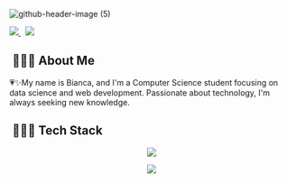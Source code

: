 ![github-header-image (5)](https://github.com/user-attachments/assets/7fcb7223-5fd0-43f0-92e1-570754a76c5b)

<p>
  <a href="https://www.linkedin.com/in/bianca-cancian-4a60b61a3/">
    <img src="https://img.shields.io/badge/-Bianca%20Cancian-0077B5?style=flat-square&logo=Linkedin&logoColor=white"/>
  </a>  
  &nbsp;
  <a href="mailto:contatobiancacancian@gmail.com">
    <img src="https://img.shields.io/badge/-contatobiancacancian@gmail.com-D14836?style=flat-square&logo=Gmail&logoColor=white"/>
  </a>
</p>



<h2>&nbsp;👩🏽‍🦱 About Me </h2>
<p>💗✨My name is Bianca, and I'm a Computer Science student focusing on data science and web development. Passionate about technology, I'm always seeking new knowledge.</p>

<h2> &nbsp;👩🏽‍💻 Tech Stack</h2>
<p align="center">
  <a href="https://skillicons.dev">
    <img src="https://skillicons.dev/icons?i=html,css,sass,typescript,js,react,vite,vue" />
  </a>
</p>
<p align="center">
  <a href="https://skillicons.dev">
    <img src="https://skillicons.dev/icons?i=python,java,flask,next,nodejs,postgresql,mysql,prisma,mongo" />
  </a>
</p>

<div align="left">

  
 </div>






